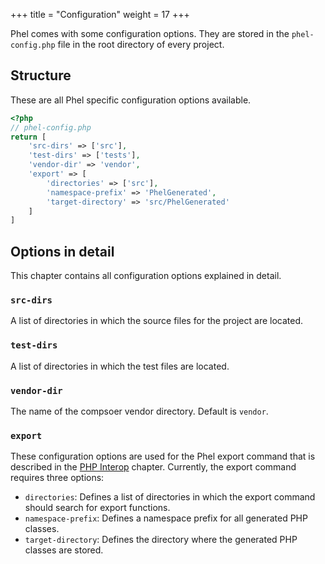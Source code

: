 +++
title = "Configuration"
weight = 17
+++

Phel comes with some configuration options. They are stored in the `phel-config.php` file in the root directory of every project.

## Structure

These are all Phel specific configuration options available.

```php
<?php
// phel-config.php
return [
    'src-dirs' => ['src'],
    'test-dirs' => ['tests'],
    'vendor-dir' => 'vendor',
    'export' => [
        'directories' => ['src'],
        'namespace-prefix' => 'PhelGenerated',
        'target-directory' => 'src/PhelGenerated'
    ]
]
```

## Options in detail

This chapter contains all configuration options explained in detail.


### `src-dirs`

A list of directories in which the source files for the project are located.


### `test-dirs`

A list of directories in which the test files are located.

### `vendor-dir`

The name of the compsoer vendor directory. Default is `vendor`.

### `export`

These configuration options are used for the Phel export command that is described in the [PHP Interop](/documentation/php-interop/#calling-phel-functions-from-php) chapter. Currently, the export command requires three options:

- `directories`: Defines a list of directories in which the export command should search for export functions.
- `namespace-prefix`: Defines a namespace prefix for all generated PHP classes.
- `target-directory`: Defines the directory where the generated PHP classes are stored.
